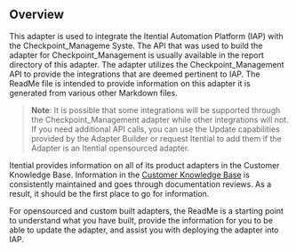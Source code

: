 ## Overview

This adapter is used to integrate the Itential Automation Platform (IAP) with the Checkpoint_Manageme Syste. The API that was used to build the adapter for Checkpoint_Management is usually available in the report directory of this adapter. The adapter utilizes the Checkpoint_Management API to provide the integrations that are deemed pertinent to IAP. The ReadMe file is intended to provide information on this adapter it is generated from various other Markdown files.

>**Note**: It is possible that some integrations will be supported through the Checkpoint_Management adapter while other integrations will not. If you need additional API calls, you can use the Update capabilities provided by the Adapter Builder or request Itential to add them if the Adapter is an Itential opensourced adapter.

Itential provides information on all of its product adapters in the Customer Knowledge Base. Information in the <a href="https://itential.atlassian.net/servicedesk/customer/portals" target="_blank">Customer Knowledge Base</a> is consistently maintained and goes through documentation reviews. As a result, it should be the first place to go for information.

For opensourced and custom built adapters, the ReadMe is a starting point to understand what you have built, provide the information for you to be able to update the adapter, and assist you with deploying the adapter into IAP.
